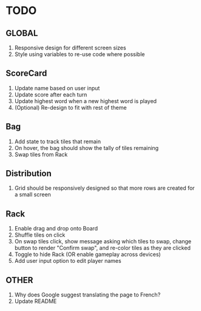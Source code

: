 # TODO

## GLOBAL

1. Responsive design for different screen sizes
2. Style using variables to re-use code where possible

## ScoreCard

1. Update name based on user input
2. Update score after each turn
3. Update highest word when a new highest word is played
4. (Optional) Re-design to fit with rest of theme

## Bag

1. Add state to track tiles that remain
2. On hover, the bag should show the tally of tiles remaining
3. Swap tiles from Rack

## Distribution

1. Grid should be responsively designed so that more rows are created for a small screen

## Rack

1. Enable drag and drop onto Board
2. Shuffle tiles on click
3. On swap tiles click, show message asking which tiles to swap, change button to render "Confirm swap", and re-color tiles as they are clicked
4. Toggle to hide Rack (OR enable gameplay across devices)
5. Add user input option to edit player names

## OTHER

1. Why does Google suggest translating the page to French?
2. Update README
